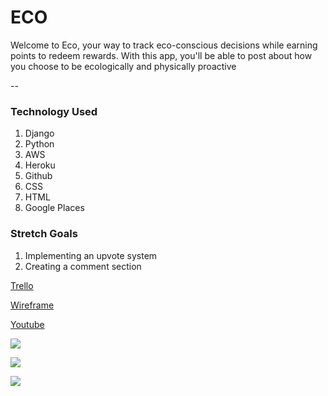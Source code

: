 # ECO 
Welcome to Eco, your way to track eco-conscious decisions while earning points to redeem rewards. With this app, you'll be able to post about how you choose to be ecologically and physically proactive

--

### Technology Used 
1. Django 
2. Python 
3. AWS
4. Heroku 
5. Github 
6. CSS
7. HTML
8. Google Places 

### Stretch Goals 
1. Implementing an upvote system 
2. Creating a comment section 


[Trello](https://trello.com/b/qBpEXc36/project-3)

[Wireframe](https://projects.invisionapp.com/prototype/ecoApp-ck0fgbr96004cs60127zfj3fq/play/c3a9e163)

[Youtube](https://www.youtube.com/watch?v=fSDTGd1aUZI)

![](https://i.imgur.com/3scpvoq.png)

![](https://i.imgur.com/xQFQt6Q.png)

![](https://i.imgur.com/xoR5xT2.png)
